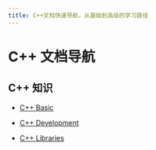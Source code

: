 ```yaml
---
title: C++文档快速导航，从基础到高级的学习路径
---
```


# C++ 文档导航

## C++ 知识

- [C++ Basic](./cpp_basic.md)

- [C++ Development](./cpp_development.md)

- [C++ Libraries](./cpp_libraries.md)
